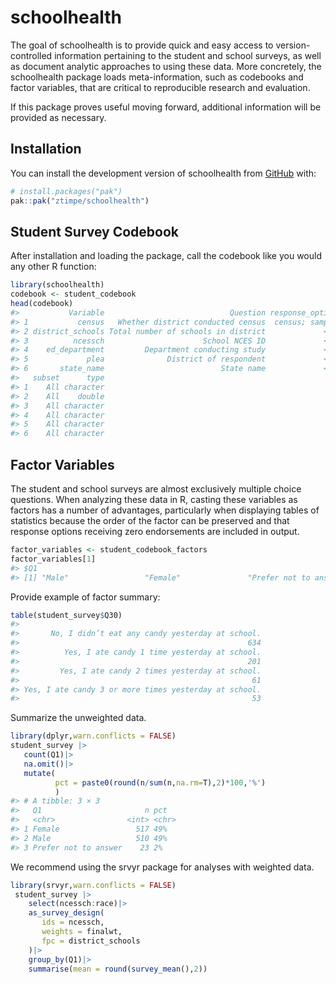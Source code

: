 
<!-- README.md is generated from README.Rmd. Please edit that file -->

# schoolhealth

<!-- badges: start -->
<!-- badges: end -->

The goal of schoolhealth is to provide quick and easy access to
version-controlled information pertaining to the student and school
surveys, as well as document analytic approaches to using these data.
More concretely, the schoolhealth package loads meta-information, such
as codebooks and factor variables, that are critical to reproducible
research and evaluation.

If this package proves useful moving forward, additional information
will be provided as necessary.

## Installation

You can install the development version of schoolhealth from
[GitHub](https://github.com/) with:

``` r
# install.packages("pak")
pak::pak("ztimpe/schoolhealth")
```

## Student Survey Codebook

After installation and loading the package, call the codebook like you
would any other R function:

``` r
library(schoolhealth)
codebook <- student_codebook
head(codebook)
#>           Variable                            Question response_options section
#> 1           census   Whether district conducted census  census; sampled    <NA>
#> 2 district_schools Total number of schools in district             <NA>    <NA>
#> 3          ncessch                      School NCES ID             <NA>    <NA>
#> 4    ed_department         Department conducting study             <NA>    <NA>
#> 5             plea              District of respondent             <NA>    <NA>
#> 6       state_name                          State name             <NA>    <NA>
#>   subset      type
#> 1    All character
#> 2    All    double
#> 3    All character
#> 4    All character
#> 5    All character
#> 6    All character
```

## Factor Variables

The student and school surveys are almost exclusively multiple choice
questions. When analyzing these data in R, casting these variables as
factors has a number of advantages, particularly when displaying tables
of statistics because the order of the factor can be preserved and that
response options receiving zero endorsements are included in output.

``` r
factor_variables <- student_codebook_factors
factor_variables[1]
#> $Q1
#> [1] "Male"                 "Female"               "Prefer not to answer"
```

Provide example of factor summary:

``` r
table(student_survey$Q30)
#> 
#>       No, I didn’t eat any candy yesterday at school. 
#>                                                   634 
#>          Yes, I ate candy 1 time yesterday at school. 
#>                                                   201 
#>         Yes, I ate candy 2 times yesterday at school. 
#>                                                    61 
#> Yes, I ate candy 3 or more times yesterday at school. 
#>                                                    53
```

Summarize the unweighted data.

``` r
library(dplyr,warn.conflicts = FALSE)
student_survey |>
   count(Q1)|>
   na.omit()|>
   mutate(
          pct = paste0(round(n/sum(n,na.rm=T),2)*100,'%')
          )
#> # A tibble: 3 × 3
#>   Q1                       n pct  
#>   <chr>                <int> <chr>
#> 1 Female                 517 49%  
#> 2 Male                   510 49%  
#> 3 Prefer not to answer    23 2%
```

We recommend using the srvyr package for analyses with weighted data.

``` r
library(srvyr,warn.conflicts = FALSE)
 student_survey |>
    select(ncessch:race)|>
    as_survey_design(
       ids = ncessch,
       weights = finalwt,
       fpc = district_schools
    )|>
    group_by(Q1)|>
    summarise(mean = round(survey_mean(),2))
```
